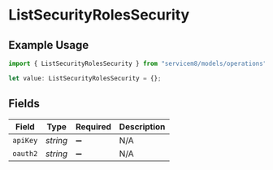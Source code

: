 # ListSecurityRolesSecurity

## Example Usage

```typescript
import { ListSecurityRolesSecurity } from "servicem8/models/operations";

let value: ListSecurityRolesSecurity = {};
```

## Fields

| Field              | Type               | Required           | Description        |
| ------------------ | ------------------ | ------------------ | ------------------ |
| `apiKey`           | *string*           | :heavy_minus_sign: | N/A                |
| `oauth2`           | *string*           | :heavy_minus_sign: | N/A                |